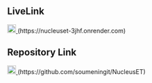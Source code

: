 ## LiveLink

<a href="https://nucleuset-3jhf.onrender.com">
    <img src="https://img.icons8.com/ios-filled/50/000000/link.png" alt="Link Icon" width="20" height="20"/>
</a>(https://nucleuset-3jhf.onrender.com)

## Repository Link

<a href="https://github.com/soumeningit/NucleusET">
    <img src="https://img.icons8.com/ios-filled/50/000000/link.png" alt="Link Icon" width="20" height="20"/>
</a>(https://github.com/soumeningit/NucleusET)
